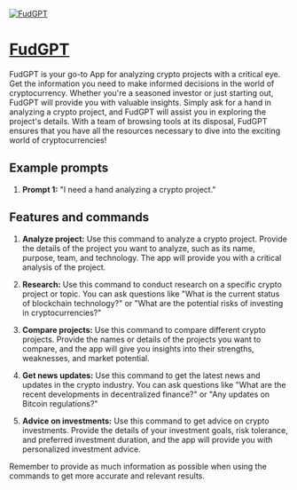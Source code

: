 [![FudGPT](https://files.oaiusercontent.com/file-0bSVqqtjYD4jGd2YLBJu52Sk?se=2123-10-17T22%3A56%3A18Z&sp=r&sv=2021-08-06&sr=b&rscc=max-age%3D31536000%2C%20immutable&rscd=attachment%3B%20filename%3Dfud.jpg&sig=cEoNaChmCP0FbNVQRTfXB1UvAKvMIS7uBAubJXS%2BkZo%3D)](https://chat.openai.com/g/g-B9B9eVHQL-fudgpt)

# [FudGPT](https://chat.openai.com/g/g-B9B9eVHQL-fudgpt)

FudGPT is your go-to App for analyzing crypto projects with a critical eye. Get the information you need to make informed decisions in the world of cryptocurrency. Whether you're a seasoned investor or just starting out, FudGPT will provide you with valuable insights. Simply ask for a hand in analyzing a crypto project, and FudGPT will assist you in exploring the project's details. With a team of browsing tools at its disposal, FudGPT ensures that you have all the resources necessary to dive into the exciting world of cryptocurrencies!

## Example prompts

1. **Prompt 1:** "I need a hand analyzing a crypto project."

## Features and commands

1. **Analyze project:** Use this command to analyze a crypto project. Provide the details of the project you want to analyze, such as its name, purpose, team, and technology. The app will provide you with a critical analysis of the project.

2. **Research:** Use this command to conduct research on a specific crypto project or topic. You can ask questions like "What is the current status of blockchain technology?" or "What are the potential risks of investing in cryptocurrencies?"

3. **Compare projects:** Use this command to compare different crypto projects. Provide the names or details of the projects you want to compare, and the app will give you insights into their strengths, weaknesses, and market potential.

4. **Get news updates:** Use this command to get the latest news and updates in the crypto industry. You can ask questions like "What are the recent developments in decentralized finance?" or "Any updates on Bitcoin regulations?"

5. **Advice on investments:** Use this command to get advice on crypto investments. Provide the details of your investment goals, risk tolerance, and preferred investment duration, and the app will provide you with personalized investment advice.

Remember to provide as much information as possible when using the commands to get more accurate and relevant results.